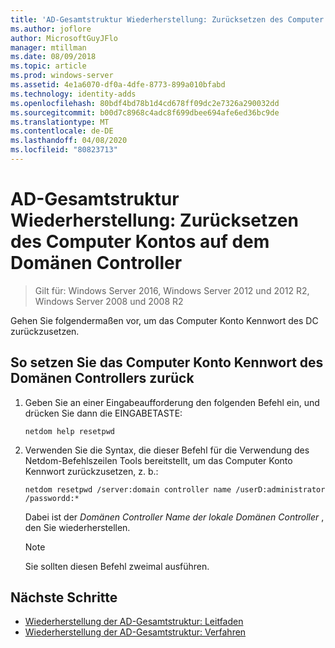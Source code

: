 ```yaml
---
title: 'AD-Gesamtstruktur Wiederherstellung: Zurücksetzen des Computer Kontos auf dem Domänen Controller'
ms.author: joflore
author: MicrosoftGuyJFlo
manager: mtillman
ms.date: 08/09/2018
ms.topic: article
ms.prod: windows-server
ms.assetid: 4e1a6070-df0a-4dfe-8773-899a010bfabd
ms.technology: identity-adds
ms.openlocfilehash: 80bdf4bd78b1d4cd678ff09dc2e7326a290032dd
ms.sourcegitcommit: b00d7c8968c4adc8f699dbee694afe6ed36bc9de
ms.translationtype: MT
ms.contentlocale: de-DE
ms.lasthandoff: 04/08/2020
ms.locfileid: "80823713"
---
```

# <a name="ad-forest-recovery---resetting-the-computer-account-on-the-dc"></a>AD-Gesamtstruktur Wiederherstellung: Zurücksetzen des Computer Kontos auf dem Domänen Controller

>Gilt für: Windows Server 2016, Windows Server 2012 und 2012 R2, Windows Server 2008 und 2008 R2

 Gehen Sie folgendermaßen vor, um das Computer Konto Kennwort des DC zurückzusetzen. 
  
## <a name="to-reset-the-computer-account-password-of-the-domain-controller"></a>So setzen Sie das Computer Konto Kennwort des Domänen Controllers zurück  

1. Geben Sie an einer Eingabeaufforderung den folgenden Befehl ein, und drücken Sie dann die EINGABETASTE:  

   ```
   netdom help resetpwd  
   ```
  
2. Verwenden Sie die Syntax, die dieser Befehl für die Verwendung des Netdom-Befehlszeilen Tools bereitstellt, um das Computer Konto Kennwort zurückzusetzen, z. b.:  

   ```
   netdom resetpwd /server:domain controller name /userD:administrator /passwordd:*  
   ```  
  
    Dabei ist der *Domänen Controller Name der lokale Domänen Controller* , den Sie wiederherstellen. 
  
   > [!NOTE]
   > Sie sollten diesen Befehl zweimal ausführen.
  
## <a name="next-steps"></a>Nächste Schritte

- [Wiederherstellung der AD-Gesamtstruktur: Leitfaden](AD-Forest-Recovery-Guide.md)
- [Wiederherstellung der AD-Gesamtstruktur: Verfahren](AD-Forest-Recovery-Procedures.md)
